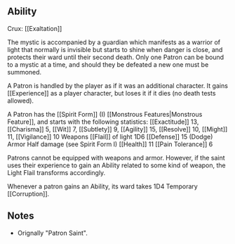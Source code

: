 ## Ability
Crux: [[Exaltation]]

The mystic is accompanied by a guardian which manifests as a warrior of light that normally is invisible but starts to shine when danger is close, and protects their ward until their second death. Only one Patron can be bound to a mystic at a time, and should they be defeated a new one must be summoned.

A Patron is handled by the player as if it was an additional character. It gains [[Experience]] as a player character, but loses it if it dies (no death tests allowed).

A Patron has the [[Spirit Form]] (I) [[Monstrous Features|Monstrous Feature]], and starts with the following statistics: [[Exactitude]] 13, [[Charisma]] 5, [[Wit]] 7, [[Subtlety]] 9, [[Agility]] 15, [[Resolve]] 10, [[Might]] 11, [[Vigilance]] 10 Weapons [[Flail]] of light 1D6 [[Defense]] 15 (Dodge) Armor Half damage (see Spirit Form I) [[Health]] 11 [[Pain Tolerance]] 6

Patrons cannot be equipped with weapons and armor. However, if the saint uses their experience to gain an Ability related to some kind of weapon, the Light Flail transforms accordingly.

Whenever a patron gains an Ability, its ward takes 1D4 Temporary [[Corruption]].
## Notes
* Orignally "Patron Saint".